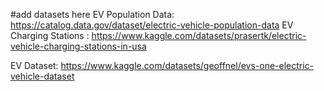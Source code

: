 #add datasets here
EV Population Data: https://catalog.data.gov/dataset/electric-vehicle-population-data
EV Charging Stations : https://www.kaggle.com/datasets/prasertk/electric-vehicle-charging-stations-in-usa

EV Dataset: https://www.kaggle.com/datasets/geoffnel/evs-one-electric-vehicle-dataset
